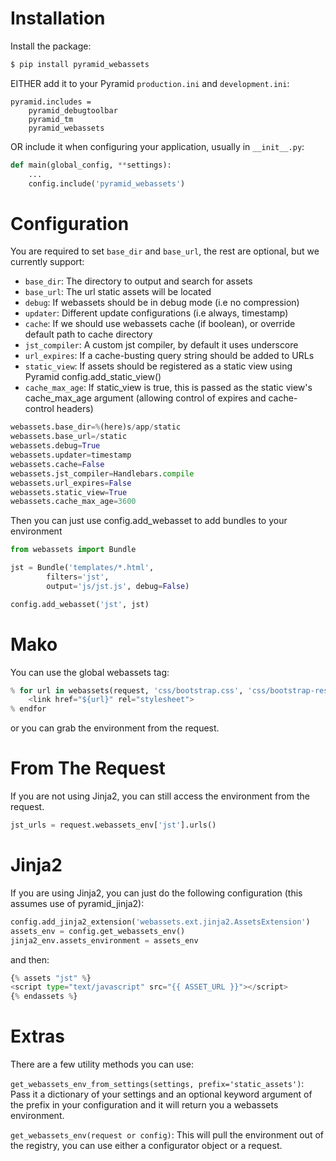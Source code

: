 Installation
===================

Install the package:

``` bash
$ pip install pyramid_webassets
```

EITHER add it to your Pyramid `production.ini` and `development.ini`:

```
pyramid.includes =
    pyramid_debugtoolbar
    pyramid_tm
    pyramid_webassets
```

OR include it when configuring your application, usually in `__init__.py`:

``` python
def main(global_config, **settings):
    ...
    config.include('pyramid_webassets')
```

Configuration
====================
You are required to set ``base_dir`` and ``base_url``, the rest are optional,
but we currently support:

 * ``base_dir``: The directory to output and search for assets
 * ``base_url``: The url static assets will be located
 * ``debug``: If webassets should be in debug mode (i.e no compression)
 * ``updater``: Different update configurations (i.e always, timestamp)
 * ``cache``: If we should use webassets cache (if boolean), or override default path to cache directory
 * ``jst_compiler``: A custom jst compiler, by default it uses underscore
 * ``url_expires``: If a cache-busting query string should be added to URLs
 * ``static_view``: If assets should be registered as a static view using Pyramid config.add_static_view()
 * ``cache_max_age``: If static_view is true, this is passed as the static view's cache_max_age argument (allowing control of expires and cache-control headers)

``` python
webassets.base_dir=%(here)s/app/static
webassets.base_url=/static
webassets.debug=True
webassets.updater=timestamp
webassets.cache=False
webassets.jst_compiler=Handlebars.compile
webassets.url_expires=False
webassets.static_view=True
webassets.cache_max_age=3600
```

Then you can just use config.add_webasset to add bundles to your environment

``` python
from webassets import Bundle

jst = Bundle('templates/*.html',
        filters='jst',
        output='js/jst.js', debug=False)

config.add_webasset('jst', jst)
```

Mako
====================
You can use the global webassets tag:
``` python
% for url in webassets(request, 'css/bootstrap.css', 'css/bootstrap-responsive.css', output='css/generated.css', filters='cssmin'):
    <link href="${url}" rel="stylesheet">
% endfor
```

or you can grab the environment from the request.

From The Request
====================
If you are not using Jinja2, you can still access the environment from the request.

```python
jst_urls = request.webassets_env['jst'].urls()
```


Jinja2
====================
If you are using Jinja2, you can just do the following configuration (this assumes use of pyramid_jinja2):

``` python
config.add_jinja2_extension('webassets.ext.jinja2.AssetsExtension')
assets_env = config.get_webassets_env()
jinja2_env.assets_environment = assets_env
```
and then:

``` python
{% assets "jst" %}
<script type="text/javascript" src="{{ ASSET_URL }}"></script>
{% endassets %}
```

Extras
====================
There are a few utility methods you can use:

``get_webassets_env_from_settings(settings, prefix='static_assets')``: Pass it a dictionary of your settings and an
optional keyword argument of the prefix in your configuration and it will return you a webassets environment.

``get_webassets_env(request or config)``: This will pull the environment out of the registry, you can use either
a configurator object or a request.
